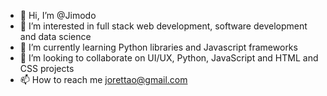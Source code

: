 - 👋 Hi, I’m @Jimodo
- 👀 I’m interested in full stack web development, software development and data science
- 🌱 I’m currently learning Python libraries and Javascript frameworks
- 💞️ I’m looking to collaborate on UI/UX, Python, JavaScript and HTML and CSS projects
- 📫 How to reach me jorettao@gmail.com

<!---
Jimodo/Jimodo is a ✨ special ✨ repository because its `README.md` (this file) appears on your GitHub profile.
You can click the Preview link to take a look at your changes.
--->
